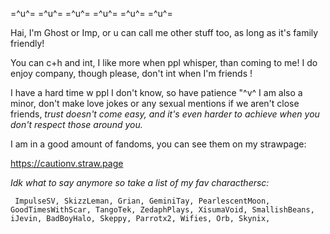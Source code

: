   =^u^= =^u^= =^u^= =^u^= =^u^= =^u^=

 Hai, I'm Ghost or Imp, or u can call me other stuff too, as long as it's family friendly!

  You can c+h and int, I like more when ppl whisper, than coming to me! I do enjoy company, though please, don't int when I'm friends !

I have a hard time w ppl I don't know, so have patience "^v^
 I am also a minor, don't make love jokes or any sexual mentions if we aren't close friends, _trust doesn't come easy, and it's even harder to achieve when you don't respect those around you._

   I am in a good amount of fandoms, you can see them on my strawpage:

   https://cautionv.straw.page

  _Idk what to say anymore so take a list of my fav characthersc:_

     ImpulseSV, SkizzLeman, Grian, GeminiTay, PearlescentMoon, GoodTimesWithScar, TangoTek, ZedaphPlays, XisumaVoid, SmallishBeans, iJevin, BadBoyHalo, Skeppy, Parrotx2, Wifies, Orb, Skynix,  
